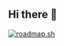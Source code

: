 ## Hi there 👋

[![roadmap.sh](https://roadmap.sh/card/tall/665a0a2eb998f3b3c718a5d2?variant=dark)](https://roadmap.sh)

<!--
**JesusG16/JesusG16** is a ✨ _special_ ✨ repository because its `README.md` (this file) appears on your GitHub profile.

Here are some ideas to get you started:

- 🔭 I’m currently working on ...
- 🌱 I’m currently learning ...
- 👯 I’m looking to collaborate on ...
- 🤔 I’m looking for help with ...
- 💬 Ask me about ...
- 📫 How to reach me: ...
- 😄 Pronouns: ...
- ⚡ Fun fact: ...
-->
